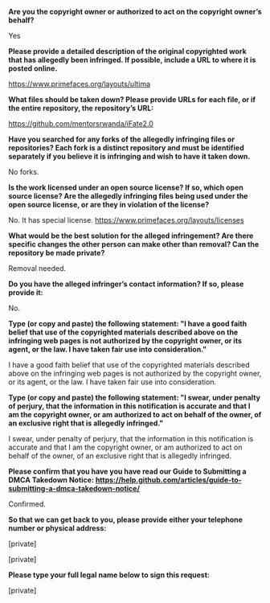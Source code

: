 **Are you the copyright owner or authorized to act on the copyright owner’s behalf?**

Yes

**Please provide a detailed description of the original copyrighted work that has allegedly been infringed. If possible, include a URL to where it is posted online.**

https://www.primefaces.org/layouts/ultima 

**What files should be taken down? Please provide URLs for each file, or if the entire repository, the repository’s URL:**

https://github.com/mentorsrwanda/iFate2.0 

**Have you searched for any forks of the allegedly infringing files or repositories? Each fork is a distinct repository and must be identified separately if you believe it is infringing and wish to have it taken down.** 

No forks. 

**Is the work licensed under an open source license? If so, which open source license? Are the allegedly infringing files being used under the open source license, or are they in violation of the license?**

No. It has special license. https://www.primefaces.org/layouts/licenses 

**What would be the best solution for the alleged infringement? Are there specific changes the other person can make other than removal? Can the repository be made private?** 

Removal needed. 

**Do you have the alleged infringer’s contact information? If so, please provide it:** 

No.

**Type (or copy and paste) the following statement: "I have a good faith belief that use of the copyrighted materials described above on the infringing web pages is not authorized by the copyright owner, or its agent, or the law. I have taken fair use into consideration."** 

I have a good faith belief that use of the copyrighted materials described above on the infringing web pages is not authorized by the copyright owner, or its agent, or the law. I have taken fair use into consideration. 

**Type (or copy and paste) the following statement: "I swear, under penalty of perjury, that the information in this notification is accurate and that I am the copyright owner, or am authorized to act on behalf of the owner, of an exclusive right that is allegedly infringed."**

I swear, under penalty of perjury, that the information in this notification is accurate and that I am the copyright owner, or am authorized to act on behalf of the owner, of an exclusive right that is allegedly infringed. 

**Please confirm that you have you have read our Guide to Submitting a DMCA Takedown Notice: https://help.github.com/articles/guide-to-submitting-a-dmca-takedown-notice/** 

Confirmed.

**So that we can get back to you, please provide either your telephone number or physical address:** 

[private] 

[private]

**Please type your full legal name below to sign this request:** 

[private]
